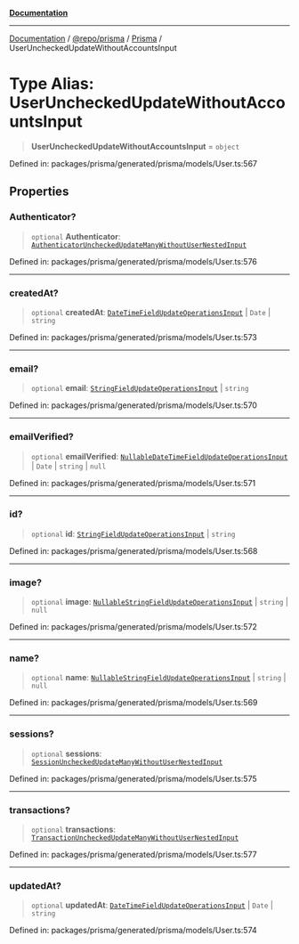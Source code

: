 [**Documentation**](../../../../../README.md)

***

[Documentation](../../../../../README.md) / [@repo/prisma](../../../README.md) / [Prisma](../README.md) / UserUncheckedUpdateWithoutAccountsInput

# Type Alias: UserUncheckedUpdateWithoutAccountsInput

> **UserUncheckedUpdateWithoutAccountsInput** = `object`

Defined in: packages/prisma/generated/prisma/models/User.ts:567

## Properties

### Authenticator?

> `optional` **Authenticator**: [`AuthenticatorUncheckedUpdateManyWithoutUserNestedInput`](AuthenticatorUncheckedUpdateManyWithoutUserNestedInput.md)

Defined in: packages/prisma/generated/prisma/models/User.ts:576

***

### createdAt?

> `optional` **createdAt**: [`DateTimeFieldUpdateOperationsInput`](DateTimeFieldUpdateOperationsInput.md) \| `Date` \| `string`

Defined in: packages/prisma/generated/prisma/models/User.ts:573

***

### email?

> `optional` **email**: [`StringFieldUpdateOperationsInput`](StringFieldUpdateOperationsInput.md) \| `string`

Defined in: packages/prisma/generated/prisma/models/User.ts:570

***

### emailVerified?

> `optional` **emailVerified**: [`NullableDateTimeFieldUpdateOperationsInput`](NullableDateTimeFieldUpdateOperationsInput.md) \| `Date` \| `string` \| `null`

Defined in: packages/prisma/generated/prisma/models/User.ts:571

***

### id?

> `optional` **id**: [`StringFieldUpdateOperationsInput`](StringFieldUpdateOperationsInput.md) \| `string`

Defined in: packages/prisma/generated/prisma/models/User.ts:568

***

### image?

> `optional` **image**: [`NullableStringFieldUpdateOperationsInput`](NullableStringFieldUpdateOperationsInput.md) \| `string` \| `null`

Defined in: packages/prisma/generated/prisma/models/User.ts:572

***

### name?

> `optional` **name**: [`NullableStringFieldUpdateOperationsInput`](NullableStringFieldUpdateOperationsInput.md) \| `string` \| `null`

Defined in: packages/prisma/generated/prisma/models/User.ts:569

***

### sessions?

> `optional` **sessions**: [`SessionUncheckedUpdateManyWithoutUserNestedInput`](SessionUncheckedUpdateManyWithoutUserNestedInput.md)

Defined in: packages/prisma/generated/prisma/models/User.ts:575

***

### transactions?

> `optional` **transactions**: [`TransactionUncheckedUpdateManyWithoutUserNestedInput`](TransactionUncheckedUpdateManyWithoutUserNestedInput.md)

Defined in: packages/prisma/generated/prisma/models/User.ts:577

***

### updatedAt?

> `optional` **updatedAt**: [`DateTimeFieldUpdateOperationsInput`](DateTimeFieldUpdateOperationsInput.md) \| `Date` \| `string`

Defined in: packages/prisma/generated/prisma/models/User.ts:574
